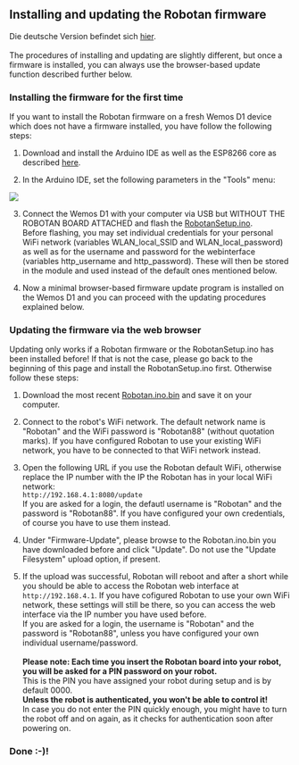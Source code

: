 <H2>Installing and updating the Robotan firmware</H2>
Die deutsche Version befindet sich <A HREF="Setup_de.md">hier</A>.
<BR><BR>
The procedures of installing and updating are slightly different, but once a firmware is installed, you can always use the browser-based
update function described further below.

<H3>Installing the firmware for the first time</H3>
If you want to install the Robotan firmware on a fresh Wemos D1 device which does not have a firmware installed, 
you have follow the following steps:

1. Download and install the Arduino IDE as well as the ESP8266 core as described <A HREF="https://github.com/esp8266/Arduino#installing-with-boards-manager">here</A>.

2. In the Arduino IDE, set the following parameters in the "Tools" menu:
<IMG SRC="img/ArduinoSettings.png">

3. Connect the Wemos D1 with your computer via USB but WITHOUT THE ROBOTAN BOARD ATTACHED and flash the <A HREF="RobotanSetup/RobotanSetup.ino">RobotanSetup.ino</A>.  
Before flashing, you may set individual credentials for your personal WiFi 
network (variables WLAN_local_SSID and WLAN_local_password) as well as for the 
username and password for the webinterface (variables http_username and 
http_password). These will then be stored in the module and used instead of the 
default ones mentioned below.

4. Now a minimal browser-based firmware update program is installed on the Wemos D1 and you can proceed with the updating procedures explained below.

<H3>Updating the firmware via the web browser</H3>
Updating only works if a Robotan firmware or the RobotanSetup.ino has been installed before! 
If that is not the case, please go back to the beginning of this page and install the RobotanSetup.ino first.
Otherwise follow these steps:

1. Download the most recent <A HREF="Robotan.ino.bin">Robotan.ino.bin</A> and save it on your computer.

2. Connect to the robot's WiFi network. The default network name is "Robotan" and the WiFi password is "Robotan88" (without quotation marks).
If you have configured Robotan to use your existing WiFi network, you have to be connected to that WiFi network instead.

3. Open the following URL if you use the Robotan default WiFi, otherwise replace the IP number with the IP the Robotan has in your local WiFi network:  
`http://192.168.4.1:8080/update`  
If you are asked for a login, the defautl username is "Robotan" and the password is "Robotan88". If you have configured your own credentials, of course you have to use them instead. 

4. Under "Firmware-Update", please browse to the Robotan.ino.bin you have downloaded before and click "Update". Do not use the "Update Filesystem" upload option, if present.

5. If the upload was successful, Robotan will reboot and after a short while you should be able to access the Robotan web interface at
`http://192.168.4.1`.
If you have cofigured Robotan to use your own WiFi network, these settings will still be there, so you can access the web interface via
the IP number you have used before.  
If you are asked for a login, the username is "Robotan" and the password is "Robotan88", unless you have configured your own individual username/password. 
<BR><BR>
<B>Please note: Each time you insert the Robotan board into your robot, 
you will be asked for a PIN password on your robot.</B> <BR>
This is the PIN you have assigned your robot during setup and is by default 0000.<BR>
<B>Unless the robot is authenticated, you won't be able to control it!</B><BR>
In case you do not enter the PIN quickly enough, you might have to turn the 
robot off and on again, as it checks for authentication soon after powering on.

<H3>Done :-)!</H3>
